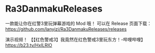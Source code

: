 # Ra3DanmakuReleases
一款能让你在红警3里玩弹幕游戏的 Mod 哦！
可以在 Release 页面下载：
https://github.com/lanyizi/Ra3DanmakuReleases/releases

演示视频！
【【红色警戒3】我竟然在红色警戒3里玩东方！-哔哩哔哩】
 https://b23.tv/HxILRIO

